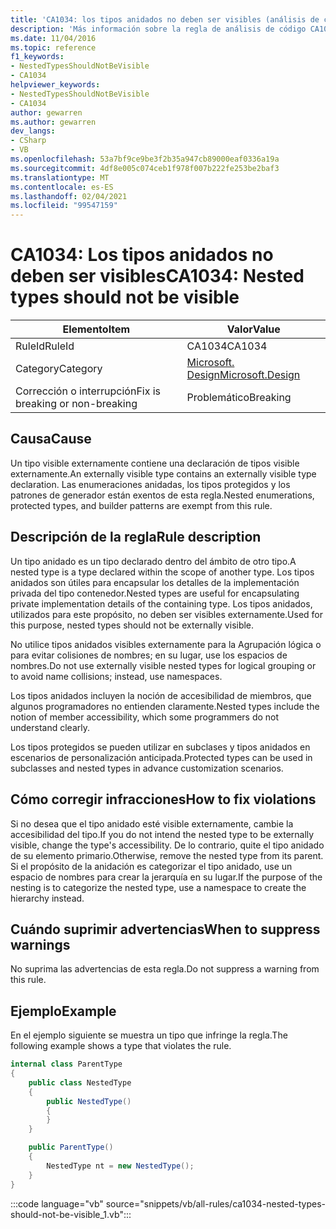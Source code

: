 ```yaml
---
title: 'CA1034: los tipos anidados no deben ser visibles (análisis de código)'
description: 'Más información sobre la regla de análisis de código CA1034: los tipos anidados no deben ser visibles'
ms.date: 11/04/2016
ms.topic: reference
f1_keywords:
- NestedTypesShouldNotBeVisible
- CA1034
helpviewer_keywords:
- NestedTypesShouldNotBeVisible
- CA1034
author: gewarren
ms.author: gewarren
dev_langs:
- CSharp
- VB
ms.openlocfilehash: 53a7bf9ce9be3f2b35a947cb89000eaf0336a19a
ms.sourcegitcommit: 4df8e005c074ceb1f978f007b222fe253be2baf3
ms.translationtype: MT
ms.contentlocale: es-ES
ms.lasthandoff: 02/04/2021
ms.locfileid: "99547159"
---
```

# <a name="ca1034-nested-types-should-not-be-visible"></a><span data-ttu-id="d7b11-103">CA1034: Los tipos anidados no deben ser visibles</span><span class="sxs-lookup"><span data-stu-id="d7b11-103">CA1034: Nested types should not be visible</span></span>

| <span data-ttu-id="d7b11-104">Elemento</span><span class="sxs-lookup"><span data-stu-id="d7b11-104">Item</span></span>                                     | <span data-ttu-id="d7b11-105">Valor</span><span class="sxs-lookup"><span data-stu-id="d7b11-105">Value</span></span>            |
|------------------------------------------|------------------|
| <span data-ttu-id="d7b11-106">RuleId</span><span class="sxs-lookup"><span data-stu-id="d7b11-106">RuleId</span></span>                                   | <span data-ttu-id="d7b11-107">CA1034</span><span class="sxs-lookup"><span data-stu-id="d7b11-107">CA1034</span></span>           |
| <span data-ttu-id="d7b11-108">Category</span><span class="sxs-lookup"><span data-stu-id="d7b11-108">Category</span></span>                                 | [<span data-ttu-id="d7b11-109">Microsoft. Design</span><span class="sxs-lookup"><span data-stu-id="d7b11-109">Microsoft.Design</span></span>](design-warnings.md) |
| <span data-ttu-id="d7b11-110">Corrección o interrupción</span><span class="sxs-lookup"><span data-stu-id="d7b11-110">Fix is breaking or non-breaking</span></span> | <span data-ttu-id="d7b11-111">Problemático</span><span class="sxs-lookup"><span data-stu-id="d7b11-111">Breaking</span></span>         |

## <a name="cause"></a><span data-ttu-id="d7b11-112">Causa</span><span class="sxs-lookup"><span data-stu-id="d7b11-112">Cause</span></span>

<span data-ttu-id="d7b11-113">Un tipo visible externamente contiene una declaración de tipos visible externamente.</span><span class="sxs-lookup"><span data-stu-id="d7b11-113">An externally visible type contains an externally visible type declaration.</span></span> <span data-ttu-id="d7b11-114">Las enumeraciones anidadas, los tipos protegidos y los patrones de generador están exentos de esta regla.</span><span class="sxs-lookup"><span data-stu-id="d7b11-114">Nested enumerations, protected types, and builder patterns are exempt from this rule.</span></span>

## <a name="rule-description"></a><span data-ttu-id="d7b11-115">Descripción de la regla</span><span class="sxs-lookup"><span data-stu-id="d7b11-115">Rule description</span></span>

<span data-ttu-id="d7b11-116">Un tipo anidado es un tipo declarado dentro del ámbito de otro tipo.</span><span class="sxs-lookup"><span data-stu-id="d7b11-116">A nested type is a type declared within the scope of another type.</span></span> <span data-ttu-id="d7b11-117">Los tipos anidados son útiles para encapsular los detalles de la implementación privada del tipo contenedor.</span><span class="sxs-lookup"><span data-stu-id="d7b11-117">Nested types are useful for encapsulating private implementation details of the containing type.</span></span> <span data-ttu-id="d7b11-118">Los tipos anidados, utilizados para este propósito, no deben ser visibles externamente.</span><span class="sxs-lookup"><span data-stu-id="d7b11-118">Used for this purpose, nested types should not be externally visible.</span></span>

<span data-ttu-id="d7b11-119">No utilice tipos anidados visibles externamente para la Agrupación lógica o para evitar colisiones de nombres; en su lugar, use los espacios de nombres.</span><span class="sxs-lookup"><span data-stu-id="d7b11-119">Do not use externally visible nested types for logical grouping or to avoid name collisions; instead, use namespaces.</span></span>

<span data-ttu-id="d7b11-120">Los tipos anidados incluyen la noción de accesibilidad de miembros, que algunos programadores no entienden claramente.</span><span class="sxs-lookup"><span data-stu-id="d7b11-120">Nested types include the notion of member accessibility, which some programmers do not understand clearly.</span></span>

<span data-ttu-id="d7b11-121">Los tipos protegidos se pueden utilizar en subclases y tipos anidados en escenarios de personalización anticipada.</span><span class="sxs-lookup"><span data-stu-id="d7b11-121">Protected types can be used in subclasses and nested types in advance customization scenarios.</span></span>

## <a name="how-to-fix-violations"></a><span data-ttu-id="d7b11-122">Cómo corregir infracciones</span><span class="sxs-lookup"><span data-stu-id="d7b11-122">How to fix violations</span></span>

<span data-ttu-id="d7b11-123">Si no desea que el tipo anidado esté visible externamente, cambie la accesibilidad del tipo.</span><span class="sxs-lookup"><span data-stu-id="d7b11-123">If you do not intend the nested type to be externally visible, change the type's accessibility.</span></span> <span data-ttu-id="d7b11-124">De lo contrario, quite el tipo anidado de su elemento primario.</span><span class="sxs-lookup"><span data-stu-id="d7b11-124">Otherwise, remove the nested type from its parent.</span></span> <span data-ttu-id="d7b11-125">Si el propósito de la anidación es categorizar el tipo anidado, use un espacio de nombres para crear la jerarquía en su lugar.</span><span class="sxs-lookup"><span data-stu-id="d7b11-125">If the purpose of the nesting is to categorize the nested type, use a namespace to create the hierarchy instead.</span></span>

## <a name="when-to-suppress-warnings"></a><span data-ttu-id="d7b11-126">Cuándo suprimir advertencias</span><span class="sxs-lookup"><span data-stu-id="d7b11-126">When to suppress warnings</span></span>

<span data-ttu-id="d7b11-127">No suprima las advertencias de esta regla.</span><span class="sxs-lookup"><span data-stu-id="d7b11-127">Do not suppress a warning from this rule.</span></span>

## <a name="example"></a><span data-ttu-id="d7b11-128">Ejemplo</span><span class="sxs-lookup"><span data-stu-id="d7b11-128">Example</span></span>

<span data-ttu-id="d7b11-129">En el ejemplo siguiente se muestra un tipo que infringe la regla.</span><span class="sxs-lookup"><span data-stu-id="d7b11-129">The following example shows a type that violates the rule.</span></span>

```csharp
internal class ParentType
{
    public class NestedType
    {
        public NestedType()
        {
        }
    }

    public ParentType()
    {
        NestedType nt = new NestedType();
    }
}
```

:::code language="vb" source="snippets/vb/all-rules/ca1034-nested-types-should-not-be-visible_1.vb":::
